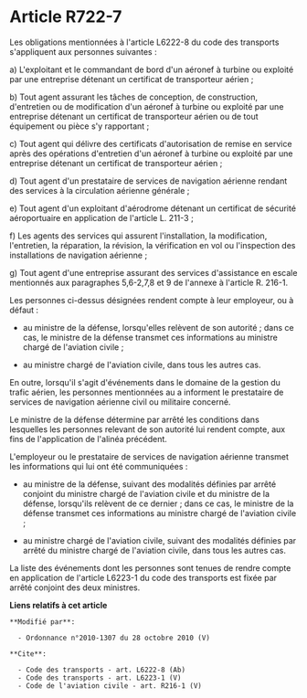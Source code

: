 # Article R722-7

Les obligations mentionnées à l'article L6222-8 du code des transports s'appliquent aux personnes suivantes : 

a) L'exploitant et le commandant de bord d'un aéronef à turbine ou exploité par une entreprise détenant un certificat de
transporteur aérien ; 

b) Tout agent assurant les tâches de conception, de construction, d'entretien ou de modification d'un aéronef à turbine ou
exploité par une entreprise détenant un certificat de transporteur aérien ou de tout équipement ou pièce s'y rapportant ; 

c) Tout agent qui délivre des certificats d'autorisation de remise en service après des opérations d'entretien d'un aéronef à
turbine ou exploité par une entreprise détenant un certificat de transporteur aérien ; 

d) Tout agent d'un prestataire de services de navigation aérienne rendant des services à la circulation aérienne générale ; 

e) Tout agent d'un exploitant d'aérodrome détenant un certificat de sécurité aéroportuaire en application de l'article L.
211-3 ; 

f) Les agents des services qui assurent l'installation, la modification, l'entretien, la réparation, la révision, la
vérification en vol ou l'inspection des installations de navigation aérienne ; 

g) Tout agent d'une entreprise assurant des services d'assistance en escale mentionnés aux paragraphes 5,6-2,7,8 et 9 de
l'annexe à l'article R. 216-1. 

Les personnes ci-dessus désignées rendent compte à leur employeur, ou à défaut :

- au ministre de la défense, lorsqu'elles relèvent de son autorité ; dans ce cas, le ministre de la défense transmet ces
informations au ministre chargé de l'aviation civile ;

- au ministre chargé de l'aviation civile, dans tous les autres cas. 

En outre, lorsqu'il s'agit d'événements dans le domaine de la gestion du trafic aérien, les personnes mentionnées au a
informent le prestataire de services de navigation aérienne civil ou militaire concerné. 

Le ministre de la défense détermine par arrêté les conditions dans lesquelles les personnes relevant de son autorité lui
rendent compte, aux fins de l'application de l'alinéa précédent. 

L'employeur ou le prestataire de services de navigation aérienne transmet les informations qui lui ont été communiquées :

- au ministre de la défense, suivant des modalités définies par arrêté conjoint du ministre chargé de l'aviation civile et du
ministre de la défense, lorsqu'ils relèvent de ce dernier ; dans ce cas, le ministre de la défense transmet ces informations
au ministre chargé de l'aviation civile ;

- au ministre chargé de l'aviation civile, suivant des modalités définies par arrêté du ministre chargé de l'aviation civile,
dans tous les autres cas. 

La liste des événements dont les personnes sont tenues de rendre compte en application de l'article L6223-1 du code des
transports est fixée par arrêté conjoint des deux ministres.

**Liens relatifs à cet article**

	**Modifié par**:

	  - Ordonnance n°2010-1307 du 28 octobre 2010 (V)

	**Cite**:

	  - Code des transports - art. L6222-8 (Ab)
	  - Code des transports - art. L6223-1 (V)
	  - Code de l'aviation civile - art. R216-1 (V)
